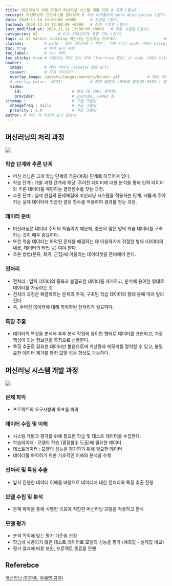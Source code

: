```yaml
---
title: 머신러닝의 처리 과정과 머신러닝 시스템 개발 과정 # 제목 (필수)
excerpt: 머신러닝의 프로세스를 알아보자 # 서브 타이틀이자 meta description (필수)
date: 2024-11-14 13:00:00 +0900      # 작성일 (필수)
lastmod: 2024-11-14 13:00:00 +0900   # 최종 수정일 (필수)
last_modified_at: 2024-11-14 13:00:00 +0900   # 최종 수정일 (필수)
categories: AI         # 다수 카테고리에 포함 가능 (필수)
tags: ai ml machin learning 머신러닝 인공지능 프로세스                     # 태그 복수개 가능 (필수)
classes:         # wide : 넓은 레이아웃 / 빈칸 : 기본 //// wide 시에는 sticky toc 불가
toc: true        # 목차 표시 여부
toc_label:       # toc 제목
toc_sticky: true # 이동하는 목차 표시 여부 (toc:true 필요) // wide 시에는 sticky toc 불가
header: 
  image:         # 헤더 이미지 (asset내 혹은 url)
  teaser:        # 티저 이미지??
  overlay_image: /assets/images/banners/banner.gif            # 헤더 이미지 (제목과 겹치게)
  # overlay_color: '#333'            # 헤더 배경색 (제목과 겹치게) #333 : 짙은 회색 (필수)
  video:
    id:                      # 영상 ID (URL 뒷부분)
    provider:                # youtube, vimeo 등
sitemap :                    # 구글 크롤링
  changefreq : daily         # 구글 크롤링
  priority : 1.0             # 구글 크롤링
author: # 주인 외 작성자 표기 필요시
---
```

<!--postNo: 20241114_001-->  

## 머신러닝의 처리 과정  

![](/assets/images/20241114_001_001.png)  

### 학습 단계와 추론 단계  

- 머신 러닝은 크게 학습 단계와 추론(예측) 단계로 이루어져 있다.  
- 학습 단계 : 개발 과정 단계에 해당. 주어진 데이터에 대한 분석을 통해 입력 데이터와 추론 데이터를 매핑하는 결정함수를 찾는 과정.  
- 추론 단계 : 실제 현실의 문제해결에 머신러닝 시스템을 적용하는 단계. 새롭게 주어지는 실제 데이터에 학습한 결정 함수를 적용하여 결과를 얻는 과정.  

### 데이터 준비  

- 머신러닝은 데이터 주도의 학습이기 때문에, 충분히 많은 양의 학습 데이터를 구축하는 것이 매우 중요하다.  
- 또한 학습 데이터는 파악된 문제를 해결하는 데 이용하기에 적절한 형태 (데이터의 내용, 데이터의 타입 등) 여야 한다.  
- 추론 방법(분류, 회귀, 군집)에 어울리는 데이터셋을 준비해야 한다.  

### 전처리  

- 전처리 : 입력 데이터의 중복과 불필요한 데이터를 제거하고, 분석에 용이한 형태로 데이터를 가공하는 것  
- 전처리 과정은 해결하려는 문제의 주제, 구축된 학습 데이터의 형태 등에 따라 달라진다.  
- 즉, 주어진 데이터에 대해 최적화된 전처리가 필요하다.  

### 특징 추출  

- 데이터의 특성을 분석해 추후 분석 작업에 용이한 형태로 데이터를 표현하고, 가장 핵심이 되는 정보만을 특징으로 선별한다.  
- 특징 추출로 필요한 데이터만 뽑음으로써 계산량과 메모리를 절약할 수 있고, 불필요한 데이터 제거를 통한 모델 성능 향상도 가능하다.  



## 머신러닝 시스템 개발 과정  

![](/assets/images/20241114_001_002.png)  

### 문제 파악  

- 프로젝트의 요구사항과 목표를 파악  

### 데이터 수집 및 이해  

- 시스템 개발과 평가를 위해 필요한 학습 및 테스트 데이터를 수집한다.  
- 학습데이터 : 모델의 학습 (결정함수 도출)에 필요한 데이터  
- 테스트데이터 : 모델의 성능을 평가하기 위해 필요한 데이터  
- 데이터를 파악하기 위한 기초적인 이해와 분석을 수행  

### 전처리 및 특징 추출  

- 앞서 진행한 데이터 이해를 바탕으로 데이터에 대한 전처리와 특징 추출 진행  

### 모델 수립 및 분석  

- 문제 파악을 통해 식별한 목표에 적합한 머신러닝 모델을 적용하고 분석  

### 모델 평가  

- 분석 목적에 맞는 평가 기준을 선정  
- 학습에 사용되지 않은 테스트 데이터로 모델의 성능을 평가 (예측값 - 실제값 비교)  
- 평가 결과에 따른 보완, 프로젝트 종료를 진행  


## Referebce  

[머신러닝 (이관용, 박혜영 공저)](https://search.shopping.naver.com/book/catalog/33751852618?cat_id=50005558&frm=PBOKPRO&query=머신러닝+이관용&NaPm=ct%3Dm3hfzyhc%7Cci%3D228c56736e9b189c35b08cbd8c5ddb7f9e67e63e%7Ctr%3Dboknx%7Csn%3D95694%7Chk%3D8bfde20797c97955dc000ea62799753a0da42a06)
  